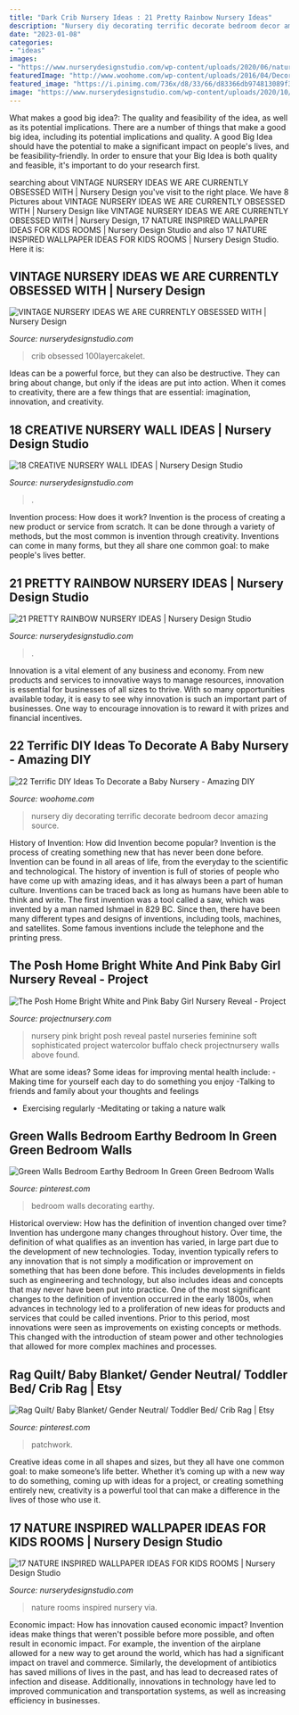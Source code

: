 ```yaml
---
title: "Dark Crib Nursery Ideas : 21 Pretty Rainbow Nursery Ideas"
description: "Nursery diy decorating terrific decorate bedroom decor amazing source"
date: "2023-01-08"
categories:
- "ideas"
images:
- "https://www.nurserydesignstudio.com/wp-content/uploads/2020/06/nature-inspired-wallpaper-ideas-for-kids-rooms-14.png"
featuredImage: "http://www.woohome.com/wp-content/uploads/2016/04/Decorating-ideas-for-Nursery-5.jpg"
featured_image: "https://i.pinimg.com/736x/d8/33/66/d83366db974813089f34763e5481aff5.jpg"
image: "https://www.nurserydesignstudio.com/wp-content/uploads/2020/10/NURSERY-WALL-IDEAS-9.png"
---
```



What makes a good big idea?: The quality and feasibility of the idea, as well as its potential implications.
There are a number of things that make a good big idea, including its potential implications and quality. A good Big Idea should have the potential to make a significant impact on people's lives, and be feasibility-friendly. In order to ensure that your Big Idea is both quality and feasible, it's important to do your research first.

	

		
searching about VINTAGE NURSERY IDEAS WE ARE CURRENTLY OBSESSED WITH | Nursery Design you've visit to the right place. We have 8 Pictures about VINTAGE NURSERY IDEAS WE ARE CURRENTLY OBSESSED WITH | Nursery Design like VINTAGE NURSERY IDEAS WE ARE CURRENTLY OBSESSED WITH | Nursery Design, 17 NATURE INSPIRED WALLPAPER IDEAS FOR KIDS ROOMS | Nursery Design Studio and also 17 NATURE INSPIRED WALLPAPER IDEAS FOR KIDS ROOMS | Nursery Design Studio. Here it is:
		
    
## VINTAGE NURSERY IDEAS WE ARE CURRENTLY OBSESSED WITH | Nursery Design

<img loading=lazy src="https://www.nurserydesignstudio.com/wp-content/uploads/2020/03/VINTAGE-NURSERY-IDEAS-2.png" onerror="this.onerror=null;this.src='https://tse2.mm.bing.net/th?id=OIP.HmWi9PBZLXHbGq9zKROLkgHaLH&amp;pid=15.1';" alt="VINTAGE NURSERY IDEAS WE ARE CURRENTLY OBSESSED WITH | Nursery Design">

_Source: nurserydesignstudio.com_

>crib obsessed 100layercakelet. 

	

Ideas can be a powerful force, but they can also be destructive. They can bring about change, but only if the ideas are put into action. When it comes to creativity, there are a few things that are essential: imagination, innovation, and creativity.

    
## 18 CREATIVE NURSERY WALL IDEAS | Nursery Design Studio

<img loading=lazy src="https://www.nurserydesignstudio.com/wp-content/uploads/2020/10/NURSERY-WALL-IDEAS-9.png" onerror="this.onerror=null;this.src='https://tse3.mm.bing.net/th?id=OIP.6J735XAgXlrNjHQIlJPYiQHaLH&amp;pid=15.1';" alt="18 CREATIVE NURSERY WALL IDEAS | Nursery Design Studio">

_Source: nurserydesignstudio.com_

>. 

	

Invention process: How does it work?
Invention is the process of creating a new product or service from scratch. It can be done through a variety of methods, but the most common is invention through creativity. Inventions can come in many forms, but they all share one common goal: to make people's lives better.

    
## 21 PRETTY RAINBOW NURSERY IDEAS | Nursery Design Studio

<img loading=lazy src="https://www.nurserydesignstudio.com/wp-content/uploads/2020/05/RAINBOW-NURSERY-IDEAS-19.png" onerror="this.onerror=null;this.src='https://tse3.mm.bing.net/th?id=OIP.Gmm7J-dxcrSTbLYj8bGTkQHaKX&amp;pid=15.1';" alt="21 PRETTY RAINBOW NURSERY IDEAS | Nursery Design Studio">

_Source: nurserydesignstudio.com_

>. 

	

Innovation is a vital element of any business and economy. From new products and services to innovative ways to manage resources, innovation is essential for businesses of all sizes to thrive. With so many opportunities available today, it is easy to see why innovation is such an important part of businesses. One way to encourage innovation is to reward it with prizes and financial incentives.

    
## 22 Terrific DIY Ideas To Decorate A Baby Nursery - Amazing DIY

<img loading=lazy src="http://www.woohome.com/wp-content/uploads/2016/04/Decorating-ideas-for-Nursery-5.jpg" onerror="this.onerror=null;this.src='https://tse1.mm.bing.net/th?id=OIP.QCaUoTkUTZYXT_OWc1RBXAHaLH&amp;pid=15.1';" alt="22 Terrific DIY Ideas To Decorate a Baby Nursery - Amazing DIY">

_Source: woohome.com_

>nursery diy decorating terrific decorate bedroom decor amazing source. 

	

History of Invention: How did Invention become popular?
Invention is the process of creating something new that has never been done before. Invention can be found in all areas of life, from the everyday to the scientific and technological. The history of invention is full of stories of people who have come up with amazing ideas, and it has always been a part of human culture. Inventions can be traced back as long as humans have been able to think and write. The first invention was a tool called a saw, which was invented by a man named Ishmael in 829 BC. Since then, there have been many different types and designs of inventions, including tools, machines, and satellites. Some famous inventions include the telephone and the printing press.

    
## The Posh Home Bright White And Pink Baby Girl Nursery Reveal - Project

<img loading=lazy src="https://projectnursery.com/wp-content/uploads/2017/02/IMG_2649-683x1024.jpg" onerror="this.onerror=null;this.src='https://tse3.mm.bing.net/th?id=OIP.xl-gPn5WulJutmXNoYILswHaLG&amp;pid=15.1';" alt="The Posh Home Bright White and Pink Baby Girl Nursery Reveal - Project">

_Source: projectnursery.com_

>nursery pink bright posh reveal pastel nurseries feminine soft sophisticated project watercolor buffalo check projectnursery walls above found. 

	

What are some ideas?
Some ideas for improving mental health include: 
-Making time for yourself each day to do something you enjoy 
-Talking to friends and family about your thoughts and feelings 
- Exercising regularly 
-Meditating or taking a nature walk

    
## Green Walls Bedroom Earthy Bedroom In Green Green Bedroom Walls

<img loading=lazy src="https://i.pinimg.com/736x/d8/33/66/d83366db974813089f34763e5481aff5.jpg" onerror="this.onerror=null;this.src='https://tse2.mm.bing.net/th?id=OIP.wyaw_KFnjBCqvEkr_bNe0gHaHa&amp;pid=15.1';" alt="Green Walls Bedroom Earthy Bedroom In Green Green Bedroom Walls">

_Source: pinterest.com_

>bedroom walls decorating earthy. 

	

Historical overview: How has the definition of invention changed over time?
Invention has undergone many changes throughout history. Over time, the definition of what qualifies as an invention has varied, in large part due to the development of new technologies. Today, invention typically refers to any innovation that is not simply a modification or improvement on something that has been done before. This includes developments in fields such as engineering and technology, but also includes ideas and concepts that may never have been put into practice.
One of the most significant changes to the definition of invention occurred in the early 1800s, when advances in technology led to a proliferation of new ideas for products and services that could be called inventions. Prior to this period, most innovations were seen as improvements on existing concepts or methods. This changed with the introduction of steam power and other technologies that allowed for more complex machines and processes.

    
## Rag Quilt/ Baby Blanket/ Gender Neutral/ Toddler Bed/ Crib Rag | Etsy

<img loading=lazy src="https://i.pinimg.com/736x/35/89/eb/3589ebbc525606d62c826e8a18e999f7.jpg" onerror="this.onerror=null;this.src='https://tse1.mm.bing.net/th?id=OIP.tI3jG6ynCdpLZfO-wL2vFgHaJ3&amp;pid=15.1';" alt="Rag Quilt/ Baby Blanket/ Gender Neutral/ Toddler Bed/ Crib Rag | Etsy">

_Source: pinterest.com_

>patchwork. 

	

Creative ideas come in all shapes and sizes, but they all have one common goal: to make someone’s life better. Whether it’s coming up with a new way to do something, coming up with ideas for a project, or creating something entirely new, creativity is a powerful tool that can make a difference in the lives of those who use it.

    
## 17 NATURE INSPIRED WALLPAPER IDEAS FOR KIDS ROOMS | Nursery Design Studio

<img loading=lazy src="https://www.nurserydesignstudio.com/wp-content/uploads/2020/06/nature-inspired-wallpaper-ideas-for-kids-rooms-14.png" onerror="this.onerror=null;this.src='https://tse2.mm.bing.net/th?id=OIP.ygW5m4A6eWtR7E-TaVl6zAHaKX&amp;pid=15.1';" alt="17 NATURE INSPIRED WALLPAPER IDEAS FOR KIDS ROOMS | Nursery Design Studio">

_Source: nurserydesignstudio.com_

>nature rooms inspired nursery via. 

	

Economic impact: How has innovation caused economic impact?
Invention ideas make things that weren't possible before more possible, and often result in economic impact. For example, the invention of the airplane allowed for a new way to get around the world, which has had a significant impact on travel and commerce. Similarly, the development of antibiotics has saved millions of lives in the past, and has lead to decreased rates of infection and disease. Additionally, innovations in technology have led to improved communication and transportation systems, as well as increasing efficiency in businesses.

